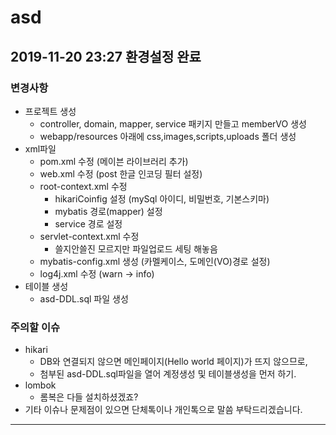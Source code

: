 # asd

## 2019-11-20 23:27 환경설정 완료

### 변경사항
* 프로젝트 생성
  * controller, domain, mapper, service 패키지 만들고 memberVO 생성
  * webapp/resources 아래에 css,images,scripts,uploads 폴더 생성
* xml파일
  * pom.xml 수정 (메이븐 라이브러리 추가)
  * web.xml 수정 (post 한글 인코딩 필터 설정)
  * root-context.xml 수정
    * hikariCoinfig 설정 (mySql 아이디, 비밀번호, 기본스키마)
    * mybatis 경로(mapper) 설정
    * service 경로 설정
  * servlet-context.xml 수정
    * 쓸지안쓸진 모르지만 파일업로드 세팅 해놓음
  * mybatis-config.xml 생성 (카멜케이스, 도메인(VO)경로 설정)
  * log4j.xml 수정 (warn -> info)
* 테이블 생성
  * asd-DDL.sql 파일 생성

### 주의할 이슈
* hikari
  * DB와 연결되지 않으면 메인페이지(Hello world 페이지)가 뜨지 않으므로,
  * 첨부된 asd-DDL.sql파일을 열어 계정생성 및 테이블생성을 먼저 하기.
* lombok
  * 롬복은 다들 설치하셨겠죠?
* 기타 이슈나 문제점이 있으면 단체톡이나 개인톡으로 말씀 부탁드리겠습니다.

--------------------------------------------------------------------
